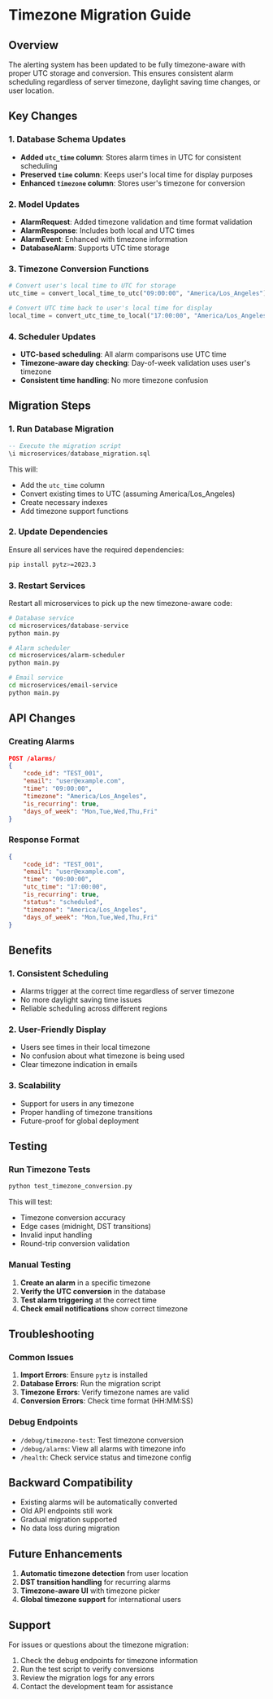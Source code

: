 # Timezone Migration Guide

## Overview

The alerting system has been updated to be fully timezone-aware with proper UTC storage and conversion. This ensures consistent alarm scheduling regardless of server timezone, daylight saving time changes, or user location.

## Key Changes

### 1. Database Schema Updates

- **Added `utc_time` column**: Stores alarm times in UTC for consistent scheduling
- **Preserved `time` column**: Keeps user's local time for display purposes
- **Enhanced `timezone` column**: Stores user's timezone for conversion

### 2. Model Updates

- **AlarmRequest**: Added timezone validation and time format validation
- **AlarmResponse**: Includes both local and UTC times
- **AlarmEvent**: Enhanced with timezone information
- **DatabaseAlarm**: Supports UTC time storage

### 3. Timezone Conversion Functions

```python
# Convert user's local time to UTC for storage
utc_time = convert_local_time_to_utc("09:00:00", "America/Los_Angeles")

# Convert UTC time back to user's local time for display
local_time = convert_utc_time_to_local("17:00:00", "America/Los_Angeles")
```

### 4. Scheduler Updates

- **UTC-based scheduling**: All alarm comparisons use UTC time
- **Timezone-aware day checking**: Day-of-week validation uses user's timezone
- **Consistent time handling**: No more timezone confusion

## Migration Steps

### 1. Run Database Migration

```sql
-- Execute the migration script
\i microservices/database_migration.sql
```

This will:
- Add the `utc_time` column
- Convert existing times to UTC (assuming America/Los_Angeles)
- Create necessary indexes
- Add timezone support functions

### 2. Update Dependencies

Ensure all services have the required dependencies:

```bash
pip install pytz>=2023.3
```

### 3. Restart Services

Restart all microservices to pick up the new timezone-aware code:

```bash
# Database service
cd microservices/database-service
python main.py

# Alarm scheduler
cd microservices/alarm-scheduler
python main.py

# Email service
cd microservices/email-service
python main.py
```

## API Changes

### Creating Alarms

```json
POST /alarms/
{
    "code_id": "TEST_001",
    "email": "user@example.com",
    "time": "09:00:00",
    "timezone": "America/Los_Angeles",
    "is_recurring": true,
    "days_of_week": "Mon,Tue,Wed,Thu,Fri"
}
```

### Response Format

```json
{
    "code_id": "TEST_001",
    "email": "user@example.com",
    "time": "09:00:00",
    "utc_time": "17:00:00",
    "is_recurring": true,
    "status": "scheduled",
    "timezone": "America/Los_Angeles",
    "days_of_week": "Mon,Tue,Wed,Thu,Fri"
}
```

## Benefits

### 1. Consistent Scheduling
- Alarms trigger at the correct time regardless of server timezone
- No more daylight saving time issues
- Reliable scheduling across different regions

### 2. User-Friendly Display
- Users see times in their local timezone
- No confusion about what timezone is being used
- Clear timezone indication in emails

### 3. Scalability
- Support for users in any timezone
- Proper handling of timezone transitions
- Future-proof for global deployment

## Testing

### Run Timezone Tests

```bash
python test_timezone_conversion.py
```

This will test:
- Timezone conversion accuracy
- Edge cases (midnight, DST transitions)
- Invalid input handling
- Round-trip conversion validation

### Manual Testing

1. **Create an alarm** in a specific timezone
2. **Verify the UTC conversion** in the database
3. **Test alarm triggering** at the correct time
4. **Check email notifications** show correct timezone

## Troubleshooting

### Common Issues

1. **Import Errors**: Ensure `pytz` is installed
2. **Database Errors**: Run the migration script
3. **Timezone Errors**: Verify timezone names are valid
4. **Conversion Errors**: Check time format (HH:MM:SS)

### Debug Endpoints

- `/debug/timezone-test`: Test timezone conversion
- `/debug/alarms`: View all alarms with timezone info
- `/health`: Check service status and timezone config

## Backward Compatibility

- Existing alarms will be automatically converted
- Old API endpoints still work
- Gradual migration supported
- No data loss during migration

## Future Enhancements

1. **Automatic timezone detection** from user location
2. **DST transition handling** for recurring alarms
3. **Timezone-aware UI** with timezone picker
4. **Global timezone support** for international users

## Support

For issues or questions about the timezone migration:

1. Check the debug endpoints for timezone information
2. Run the test script to verify conversions
3. Review the migration logs for any errors
4. Contact the development team for assistance 
